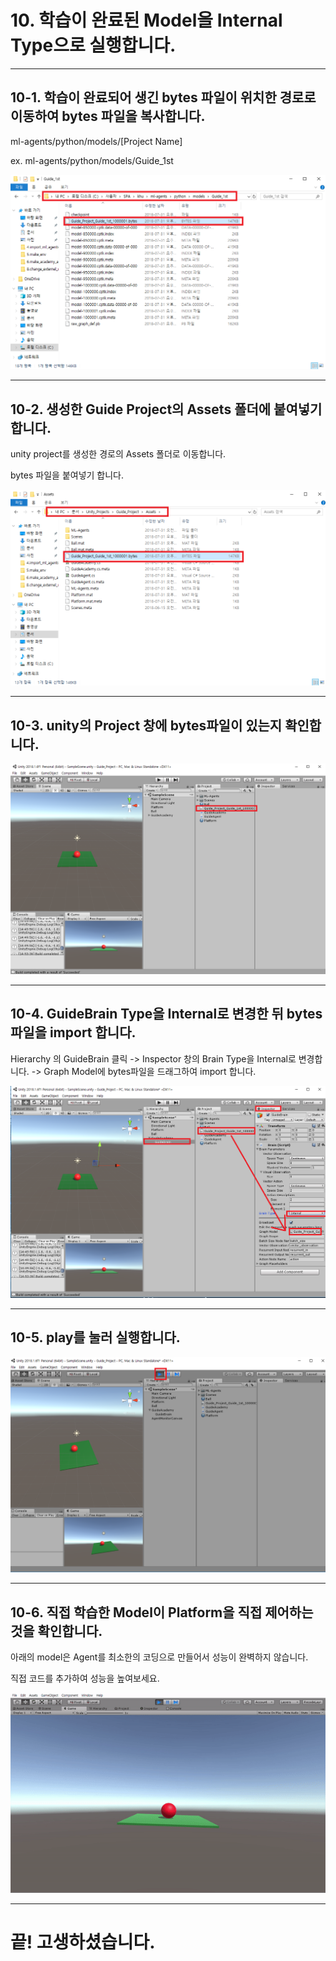 # 10. 학습이 완료된 Model을 Internal Type으로 실행합니다.
- - -

## 10-1. 학습이 완료되어 생긴 bytes 파일이 위치한 경로로 이동하여 bytes 파일을 복사합니다.

ml-agents/python/models/[Project Name]

ex. ml-agents/python/models/Guide_1st

![Alt text](/unity_ml_agents_guide/10.change_internal_mode/1.find_byte_file.png)
- - -

## 10-2. 생성한 Guide Project의 Assets 폴더에 붙여넣기 합니다.

unity project를 생성한 경로의 Assets 폴더로 이동합니다.

bytes 파일을 붙여넣기 합니다.

![Alt text](/unity_ml_agents_guide/10.change_internal_mode/2.move_byte_file.png)
- - -

## 10-3. unity의 Project 창에 bytes파일이 있는지 확인합니다.

![Alt text](/unity_ml_agents_guide/10.change_internal_mode/3.confirm_byte_file.png)
- - -

## 10-4. GuideBrain Type을 Internal로 변경한 뒤 bytes파일을 import 합니다.

Hierarchy 의 GuideBrain 클릭 -> Inspector 창의 Brain Type을 Internal로 변경합니다. -> Graph Model에 bytes파일을 드래그하여 import 합니다.

![Alt text](/unity_ml_agents_guide/10.change_internal_mode/4.import_byte_file.png)
- - -

## 10-5. play를 눌러 실행합니다.

![Alt text](/unity_ml_agents_guide/10.change_internal_mode/5.play.png)
- - -

## 10-6. 직접 학습한 Model이 Platform을 직접 제어하는 것을 확인합니다.

아래의 model은 Agent를 최소한의 코딩으로 만들어서 성능이 완벽하지 않습니다.

직접 코드를 추가하여 성능을 높여보세요.

![Alt text](/unity_ml_agents_guide/10.change_internal_mode/6.internal_mode.gif)
- - -

# 끝! 고생하셨습니다.

